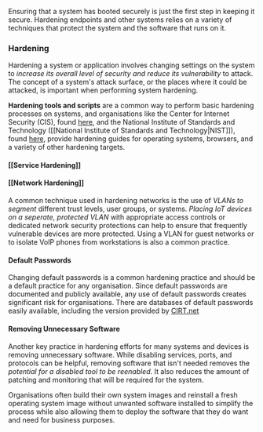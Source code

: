 
Ensuring that a system has booted securely is just the first step in keeping it secure. Hardening endpoints and other systems relies on a variety of techniques that protect the system and the software that runs on it.

### Hardening

Hardening a system or application involves changing settings on the system to *increase its overall level of security and reduce its vulnerability* to attack. The concept of a system's attack surface, or the places where it could be attacked, is important when performing system hardening. 

**Hardening tools and scripts** are a common way to perform basic hardening processes on systems, and organisations like the Center for Internet Security (CIS), found [here](http://www.cisecurity.org/cis-benchmarks), and the National Institute of Standards and Technology ([[National Institute of Standards and Technology|NIST]]), found [here](http://ncp.nist.gov/repository), provide hardening guides for operating systems, browsers, and a variety of other hardening
targets.

#### [[Service Hardening]]

#### [[Network Hardening]]

A common technique used in hardening networks is the use of *VLANs to segment* different trust levels, user groups, or systems. *Placing IoT devices on a seperate, protected VLAN* with appropriate access controls or dedicated network security protections can help to ensure that frequently vulnerable devices are more protected. Using a VLAN for guest networks or to isolate VoIP phones from workstations is also a common practice.

#### Default Passwords

Changing default passwords is a common hardening practice and should be a default practice for any organisation. Since default passwords are documented and publicly available, any use of default passwords creates significant risk for organisations. There are databases of default passwords easily available, including the version provided by [CIRT.net](https://cirt.net/passwords)

#### Removing Unnecessary Software

Another key practice in hardening efforts for many systems and devices is removing unnecessary software. While disabling services, ports, and protocols can be helpful, removing software that isn't needed removes the *potential for a disabled tool to be reenabled*. It also reduces the amount of patching and monitoring that will be required for the system.

Organisations often build their own system images and reinstall a fresh operating system image without unwanted software installed to simplify the process while also allowing them to deploy the software that they do want and need for business purposes.

